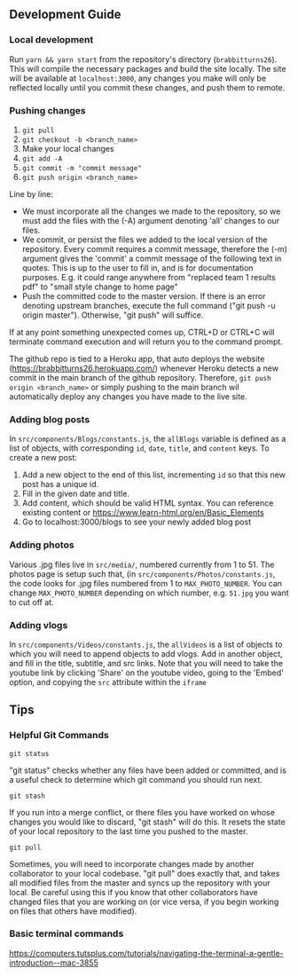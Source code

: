 ## Development Guide

### Local development

Run `yarn && yarn start` from the repository's directory (`brabbitturns26`). This will compile the necessary packages and build the site locally. The site will be available at `localhost:3000`, any changes you make will only be reflected locally until you commit these changes, and push them to remote.

### Pushing changes

1. `git pull`
2. `git checkout -b <branch_name>`
3. Make your local changes
4. `git add -A`
5. `git commit -m "commit message"`
6. `git push origin <branch_name>`

Line by line:

- We must incorporate all the changes we made to the repository, so we must add the files with the (-A) argument denoting 'all' changes to our files.
- We commit, or persist the files we added to the local version of the repository. Every commit requires a commit message, therefore the (-m) argument gives the 'commit' a commit message of the following text in quotes. This is up to the user to fill in, and is for documentation purposes. E.g. it could range anywhere from "replaced team 1 results pdf" to "small style change to home page"
- Push the committed code to the master version. If there is an error denoting upstream branches, execute the full command ("git push -u origin master"). Otherwise, "git push" will suffice.

If at any point something unexpected comes up, CTRL+D or CTRL+C will terminate command execution and will return you to the command prompt.

The github repo is tied to a Heroku app, that auto deploys the website (https://brabbitturns26.herokuapp.com/) whenever Heroku detects a new commit in the main branch of the github repository. Therefore, `git push origin <branch_name>` or simply pushing to the main branch wil automatically deploy any changes you have made to the live site.

### Adding blog posts

In `src/components/Blogs/constants.js`, the `allBlogs` variable is defined as a list of objects, with corresponding `id`, `date`, `title`, and `content` keys. To create a new post:

1. Add a new object to the end of this list, incrementing `id` so that this new post has a unique id.
2. Fill in the given date and title.
3. Add content, which should be valid HTML syntax. You can reference existing content or https://www.learn-html.org/en/Basic_Elements
4. Go to localhost:3000/blogs to see your newly added blog post

### Adding photos

Various .jpg files live in `src/media/`, numbered currently from 1 to 51. The photos page is setup such that, (in `src/components/Photos/constants.js`, the code looks for .jpg files numbered from 1 to `MAX_PHOTO_NUMBER`. You can change `MAX_PHOTO_NUMBER` depending on which number, e.g. `51.jpg` you want to cut off at.

### Adding vlogs

In `src/components/Videos/constants.js`, the `allVideos` is a list of objects to which you will need to append objects to add vlogs. Add in another object, and fill in the title, subtitle, and src links. Note that you will need to take the youtube link by clicking 'Share' on the youtube video, going to the 'Embed' option, and copying the `src` attribute within the `iframe`

## Tips

### Helpful Git Commands

```console
git status
```

"git status" checks whether any files have been added or committed, and is a useful check to determine which git command you should run next.

```console
git stash
```

If you run into a merge conflict, or there files you have worked on whose changes you would like to discard, "git stash" will do this. It resets the state of your local repository to the last time you pushed to the master.

```console
git pull
```

Sometimes, you will need to incorporate changes made by another collaborator to your local codebase. "git pull" does exactly that, and takes all modified files from the master and syncs up the repository with your local. Be careful using this if you know that other collaborators have changed files that you are working on (or vice versa, if you begin working on files that others have modified).

### Basic terminal commands

https://computers.tutsplus.com/tutorials/navigating-the-terminal-a-gentle-introduction--mac-3855
